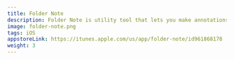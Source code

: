```yaml
---
title: Folder Note
description: Folder Note is utility tool that lets you make annotations for folders in iOS for everyone.
image: folder-note.png
tags: iOS
appstoreLink: https://itunes.apple.com/us/app/folder-note/id961868178 
weight: 3
---
```

